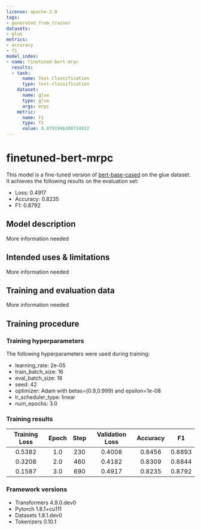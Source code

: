 ```yaml
---
license: apache-2.0
tags:
- generated_from_trainer
datasets:
- glue
metrics:
- accuracy
- f1
model_index:
- name: finetuned-bert-mrpc
  results:
  - task:
      name: Text Classification
      type: text-classification
    dataset:
      name: glue
      type: glue
      args: mrpc
    metric:
      name: F1
      type: f1
      value: 0.8791946308724832
---
```


<!-- This model card has been generated automatically according to the information the Trainer had access to. You
should probably proofread and complete it, then remove this comment. -->

# finetuned-bert-mrpc

This model is a fine-tuned version of [bert-base-cased](https://huggingface.co/bert-base-cased) on the glue dataset.
It achieves the following results on the evaluation set:
- Loss: 0.4917
- Accuracy: 0.8235
- F1: 0.8792

## Model description

More information needed

## Intended uses & limitations

More information needed

## Training and evaluation data

More information needed

## Training procedure

### Training hyperparameters

The following hyperparameters were used during training:
- learning_rate: 2e-05
- train_batch_size: 16
- eval_batch_size: 16
- seed: 42
- optimizer: Adam with betas=(0.9,0.999) and epsilon=1e-08
- lr_scheduler_type: linear
- num_epochs: 3.0

### Training results

| Training Loss | Epoch | Step | Validation Loss | Accuracy | F1     |
|:-------------:|:-----:|:----:|:---------------:|:--------:|:------:|
| 0.5382        | 1.0   | 230  | 0.4008          | 0.8456   | 0.8893 |
| 0.3208        | 2.0   | 460  | 0.4182          | 0.8309   | 0.8844 |
| 0.1587        | 3.0   | 690  | 0.4917          | 0.8235   | 0.8792 |


### Framework versions

- Transformers 4.9.0.dev0
- Pytorch 1.8.1+cu111
- Datasets 1.8.1.dev0
- Tokenizers 0.10.1
